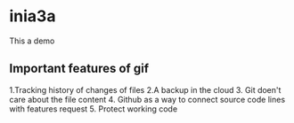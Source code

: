 # inia3a
This a demo
## Important features of gif

1.Tracking history of changes of files
2.A backup in the cloud
3. Git doen't care about the file content
4. Github as a way to connect source code lines with features request
5. Protect working code


